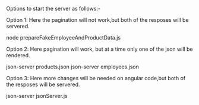Options  to start the server as follows:-

Option 1: Here the pagination will not work,but both of the resposes will be servered.

node  prepareFakeEmployeeAndProductData.js
 
Option 2: Here pagination will work, but at a time only one of the json will be rendered.

json-server products.json
json-server employees.json

Option 3: Here more changes will be needed on angular code,but both of the resposes will be servered.

json-server  jsonServer.js